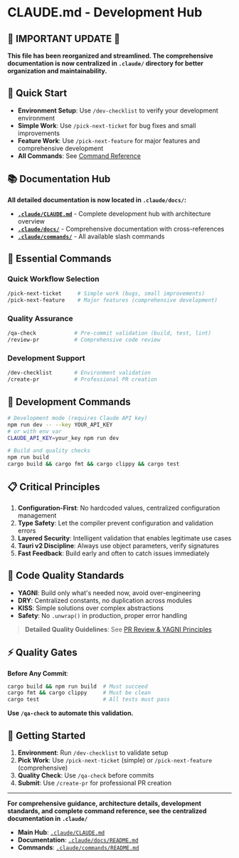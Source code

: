 # CLAUDE.md - Development Hub

## 🚨 IMPORTANT UPDATE 🚨

**This file has been reorganized and streamlined. The comprehensive documentation is now centralized in `.claude/` directory for better organization and maintainability.**

## 🚀 Quick Start

- **Environment Setup**: Use `/dev-checklist` to verify your development environment
- **Simple Work**: Use `/pick-next-ticket` for bug fixes and small improvements  
- **Feature Work**: Use `/pick-next-feature` for major features and comprehensive development
- **All Commands**: See [Command Reference](.claude/commands/README.md)

## 📚 Documentation Hub

**All detailed documentation is now located in `.claude/docs/`:**

- **[`.claude/CLAUDE.md`](.claude/CLAUDE.md)** - Complete development hub with architecture overview
- **[`.claude/docs/`](.claude/docs/)** - Comprehensive documentation with cross-references
- **[`.claude/commands/`](.claude/commands/)** - All available slash commands

## 🎯 Essential Commands

### **Quick Workflow Selection**
```bash
/pick-next-ticket     # Simple work (bugs, small improvements)  
/pick-next-feature    # Major features (comprehensive development)
```

### **Quality Assurance** 
```bash
/qa-check            # Pre-commit validation (build, test, lint)
/review-pr           # Comprehensive code review
```

### **Development Support**
```bash
/dev-checklist       # Environment validation
/create-pr           # Professional PR creation
```

## 🔧 Development Commands

```bash
# Development mode (requires Claude API key)
npm run dev -- --key YOUR_API_KEY
# or with env var
CLAUDE_API_KEY=your_key npm run dev

# Build and quality checks
npm run build
cargo build && cargo fmt && cargo clippy && cargo test
```

## 📋 Critical Principles

1. **Configuration-First**: No hardcoded values, centralized configuration management
2. **Type Safety**: Let the compiler prevent configuration and validation errors  
3. **Layered Security**: Intelligent validation that enables legitimate use cases
4. **Tauri v2 Discipline**: Always use object parameters, verify signatures
5. **Fast Feedback**: Build early and often to catch issues immediately

## 🎯 Code Quality Standards

- **YAGNI**: Build only what's needed now, avoid over-engineering
- **DRY**: Centralized constants, no duplication across modules  
- **KISS**: Simple solutions over complex abstractions
- **Safety**: No `.unwrap()` in production, proper error handling

> **Detailed Quality Guidelines**: See [PR Review & YAGNI Principles](.claude/learnings/pr-review-and-yagni-principles.md)

## ⚡ Quality Gates

**Before Any Commit**:
```bash
cargo build && npm run build  # Must succeed
cargo fmt && cargo clippy     # Must be clean  
cargo test                    # All tests must pass
```

**Use `/qa-check` to automate this validation.**

## 🎯 Getting Started

1. **Environment**: Run `/dev-checklist` to validate setup
2. **Pick Work**: Use `/pick-next-ticket` (simple) or `/pick-next-feature` (comprehensive)  
3. **Quality Check**: Use `/qa-check` before commits
4. **Submit**: Use `/create-pr` for professional PR creation

---

**For comprehensive guidance, architecture details, development standards, and complete command reference, see the centralized documentation in `.claude/`**

- **Main Hub**: [`.claude/CLAUDE.md`](.claude/CLAUDE.md)
- **Documentation**: [`.claude/docs/README.md`](.claude/docs/README.md)  
- **Commands**: [`.claude/commands/README.md`](.claude/commands/README.md)